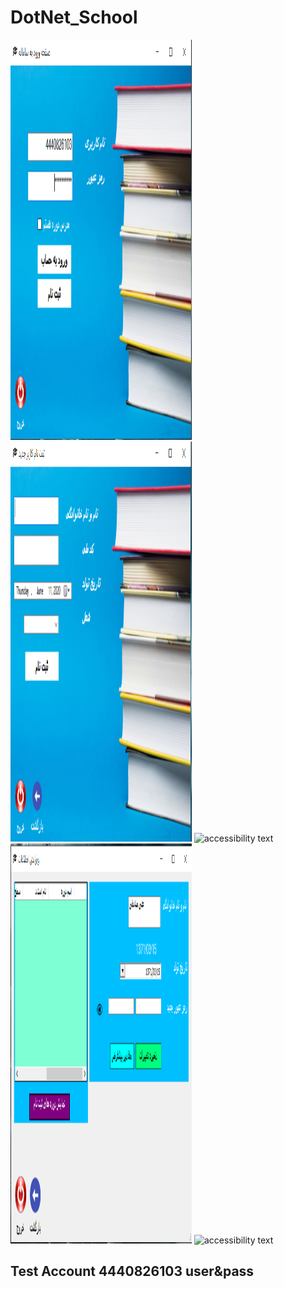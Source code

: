 # DotNet_School


<p>

<img src="/login.png" width="290" height="640" title="hover text">
  <img src="/register.png" width="290" height="640" alt="accessibility text">
  <img src="/maun.png" width="290" height="640" alt="accessibility text">
  <img src="/edit.png" width="290" height="640" alt="accessibility text">
  <img src="/cource_register.png" width="290" height="640" alt="accessibility text">





</p>


## Test Account 4440826103   user&pass
